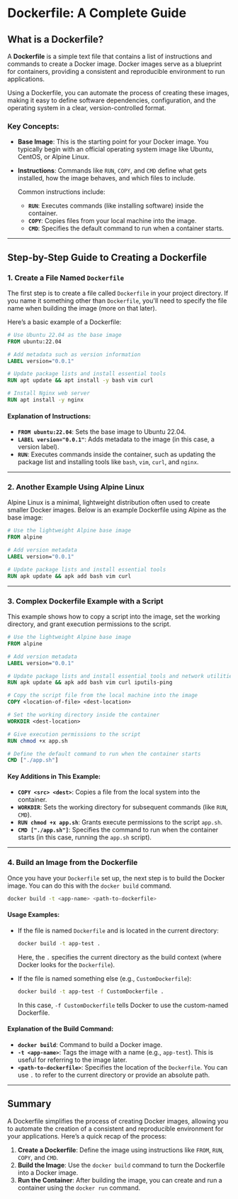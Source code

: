 
# Dockerfile: A Complete Guide

## What is a Dockerfile?

A **Dockerfile** is a simple text file that contains a list of instructions and commands to create a Docker image. Docker images serve as a blueprint for containers, providing a consistent and reproducible environment to run applications.

Using a Dockerfile, you can automate the process of creating these images, making it easy to define software dependencies, configuration, and the operating system in a clear, version-controlled format.

### Key Concepts:
- **Base Image**: This is the starting point for your Docker image. You typically begin with an official operating system image like Ubuntu, CentOS, or Alpine Linux.
- **Instructions**: Commands like `RUN`, `COPY`, and `CMD` define what gets installed, how the image behaves, and which files to include.
  
  Common instructions include:
  - **`RUN`**: Executes commands (like installing software) inside the container.
  - **`COPY`**: Copies files from your local machine into the image.
  - **`CMD`**: Specifies the default command to run when a container starts.

---

## Step-by-Step Guide to Creating a Dockerfile

### 1. Create a File Named `Dockerfile`

The first step is to create a file called `Dockerfile` in your project directory. If you name it something other than `Dockerfile`, you'll need to specify the file name when building the image (more on that later).

Here’s a basic example of a Dockerfile:

```dockerfile
# Use Ubuntu 22.04 as the base image
FROM ubuntu:22.04

# Add metadata such as version information
LABEL version="0.0.1"

# Update package lists and install essential tools
RUN apt update && apt install -y bash vim curl

# Install Nginx web server
RUN apt install -y nginx
```

#### Explanation of Instructions:
- **`FROM ubuntu:22.04`**: Sets the base image to Ubuntu 22.04.
- **`LABEL version="0.0.1"`**: Adds metadata to the image (in this case, a version label).
- **`RUN`**: Executes commands inside the container, such as updating the package list and installing tools like `bash`, `vim`, `curl`, and `nginx`.

---

### 2. Another Example Using Alpine Linux

Alpine Linux is a minimal, lightweight distribution often used to create smaller Docker images. Below is an example Dockerfile using Alpine as the base image:

```dockerfile
# Use the lightweight Alpine base image
FROM alpine

# Add version metadata
LABEL version="0.0.1"

# Update package lists and install essential tools
RUN apk update && apk add bash vim curl
```

---

### 3. Complex Dockerfile Example with a Script

This example shows how to copy a script into the image, set the working directory, and grant execution permissions to the script.

```dockerfile
# Use the lightweight Alpine base image
FROM alpine

# Add version metadata
LABEL version="0.0.1"

# Update package lists and install essential tools and network utilities
RUN apk update && apk add bash vim curl iputils-ping

# Copy the script file from the local machine into the image
COPY <location-of-file> <dest-location>

# Set the working directory inside the container
WORKDIR <dest-location>

# Give execution permissions to the script
RUN chmod +x app.sh

# Define the default command to run when the container starts
CMD ["./app.sh"]
```

#### Key Additions in This Example:
- **`COPY <src> <dest>`**: Copies a file from the local system into the container.
- **`WORKDIR`**: Sets the working directory for subsequent commands (like `RUN`, `CMD`).
- **`RUN chmod +x app.sh`**: Grants execute permissions to the script `app.sh`.
- **`CMD ["./app.sh"]`**: Specifies the command to run when the container starts (in this case, running the `app.sh` script).

---

### 4. Build an Image from the Dockerfile

Once you have your `Dockerfile` set up, the next step is to build the Docker image. You can do this with the `docker build` command.

```bash
docker build -t <app-name> <path-to-dockerfile>
```

#### Usage Examples:

- If the file is named `Dockerfile` and is located in the current directory:
  ```bash
  docker build -t app-test .
  ```
  Here, the `.` specifies the current directory as the build context (where Docker looks for the `Dockerfile`).

- If the file is named something else (e.g., `CustomDockerfile`):
  ```bash
  docker build -t app-test -f CustomDockerfile .
  ```
  In this case, `-f CustomDockerfile` tells Docker to use the custom-named Dockerfile.

#### Explanation of the Build Command:
- **`docker build`**: Command to build a Docker image.
- **`-t <app-name>`**: Tags the image with a name (e.g., `app-test`). This is useful for referring to the image later.
- **`<path-to-dockerfile>`**: Specifies the location of the `Dockerfile`. You can use `.` to refer to the current directory or provide an absolute path.

---

## Summary

A Dockerfile simplifies the process of creating Docker images, allowing you to automate the creation of a consistent and reproducible environment for your applications. Here’s a quick recap of the process:

1. **Create a Dockerfile**: Define the image using instructions like `FROM`, `RUN`, `COPY`, and `CMD`.
2. **Build the Image**: Use the `docker build` command to turn the Dockerfile into a Docker image.
3. **Run the Container**: After building the image, you can create and run a container using the `docker run` command.
